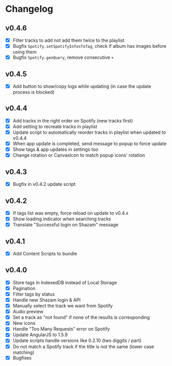 # Changelog

## v0.4.6

- [x] Filter tracks to add not add them twice to the playlist
- [x] Bugfix `Spotify.setSpotifyInfosToTag`, check if album has images before using them
- [x] Bugfix `Spotify.genQuery`, remove consecutive `+`

## v0.4.5

- [x] Add button to show/copy logs while updating (in case the update process is blocked)

## v0.4.4

- [x] Add tracks in the right order on Spotify (new tracks first)
- [x] Add setting to recreate tracks in playlist
- [x] Update script to automatically reorder tracks in playlist when updated to v0.4.4
- [x] When app update is completed, send message to popup to force update
- [x] Show tags & app updates in settings too
- [x] Change rotation or CanvasIcon to match popup icons' rotation

## v0.4.3

- [x] Bugfix in v0.4.2 update script

## v0.4.2

- [x] If tags list was empty, force reload on update to v0.4.x
- [x] Show loading indicator when searching tracks
- [x] Translate "Successful login on Shazam" message

## v0.4.1

- [x] Add Content Scripts to bundle

## v0.4.0

- [x] Store tags in IndexedDB instead of Local Storage
- [x] Pagination
- [x] Filter tags by status
- [x] Handle new Shazam login & API
- [x] Manually select the track we want from Spotify
- [x] Audio preview
- [x] Set a track as "not found" if none of the results is corresponding
- [x] New icons
- [x] Handle "Too Many Requests" error on Spotify
- [x] Update AngularJS to 1.5.9
- [x] Update scripts handle versions like 0.2.10 (two diggits / part)
- [x] Do not match a Spotify track if the title is not the same (lower case matching)
- [x] Bugfixes
